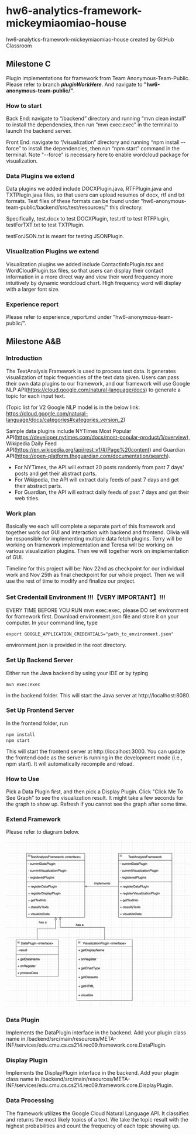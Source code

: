 # hw6-analytics-framework-mickeymiaomiao-house
hw6-analytics-framework-mickeymiaomiao-house created by GitHub Classroom

## Milestone C
Plugin implementations for framework from Team Anonymous-Team-Public. Please refer to branch ***pluginWorkHere***. And navigate to **"hw6-anonymous-team-public/"**.
### How to start
<p>Back End: navigate to “/backend” directory and running “mvn clean install” to install the dependencies, then run “mvn exec:exec” in the terminal to launch the backend server. </p>
<p>Front End: navigate to “/visualization” directory and running “npm install --force” to install the dependencies, then run “npm start” command in the terminal. Note "--force" is necessary here to enable wordcloud package for visualization. </p>

### Data Plugins we extend
<p>Data plugins we added include DOCXPlugin.java, RTFPlugin.java and TXTPlugin.java files, so that users can upload resumes of docx, rtf and txt formats. Test files of these formats can be found under "hw6-anonymous-team-public/backend/src/test/resources/" this directory. </p>
<p>Specifically, test.docx to test DOCXPlugin, test.rtf to test RTFPlugin, testForTXT.txt to test TXTPlugin. </p>
<p>testForJSON.txt is meant for testing JSONPlugin. </p>

### Visualization Plugins we extend
<p>Visualization plugins we added include ContactInfoPlugin.tsx and WordCloudPlugin.tsx files, so that users can display their contact information in a more direct way and view their word frequency more intuitively by dynamic wordcloud chart. High frequency word will display with a larger font size. </p>

### Experience report
Please refer to experience_report.md under "hw6-anonymous-team-public/".

## Milestone A&B 

### Introduction
The TextAnalysis Framework is used to process text data. It generates visualization of topic frequencies of the text data given.
Users can pass their own data plugins to our framework, and our framework will use Google NLP API(https://cloud.google.com/natural-language/docs) to generate a topic for each input text.

(Topic list for V2 Google NLP model is in the below link: https://cloud.google.com/natural-language/docs/categories#categories_version_2)

Sample data plugins include NYTimes Most Popular API(https://developer.nytimes.com/docs/most-popular-product/1/overview), Wikipedia Daily Feed API(https://en.wikipedia.org/api/rest_v1/#/Page%20content) and Guardian API(https://open-platform.theguardian.com/documentation/search).

- For NYTimes, the API will extract 20 posts randomly from past 7 days' posts and get their abstract parts.
- For Wikipedia, the API will extract daily feeds of past 7 days and get their abstract parts.
- For Guardian, the API will extract daily feeds of past 7 days and get their web titles.

### Work plan
Basically we each will complete a separate part of this framework and together work out GUI and interaction with backend and frontend. Olivia will be responsible for implementing multiple data fetch plugins. 
Terry will be working on framework implementation and Teresa will be working on various visualization plugins. 
Then we will together work on implementation of GUI. 

Timeline for this project will be: Nov 22nd as checkpoint for our individual work and Nov 25th as final checkpoint for our whole project. 
Then we will use the rest of time to modify and finalize our project.

### Set Credentail Environment !!!【VERY IMPORTANT】!!!
EVERY TIME BEFORE YOU RUN mvn exec:exec, please DO set environment for framework first. Download environment.json file and store it on your computer.
In your command line, type
```
export GOOGLE_APPLICATION_CREDENTIALS="path_to_environment.json"
```
environment.json is provided in the root directory.

### Set Up Backend Server ##
Either run the Java backend by using your IDE or by typing 

```
mvn exec:exec
```
in the backend folder. This will start the Java server at http://localhost:8080.

### Set Up Frontend Server ##
In the frontend folder, run

```
npm install
npm start
```

This will start the frontend server at http://localhost:3000. You can update the frontend code as the server is running in the development mode (i.e., npm start). It will automatically recompile and reload.

### How to Use 
Pick a Data Plugin first, and then pick a Display Plugin.
Click "Click Me To See Graph" to see the visualization result. It might take a few seconds for the graph to show up. Refresh if you cannot see the graph after some time.

### Extend Framework 
Please refer to diagram below.

![Design Diagram](design.png)


### Data Plugin
Implements the DataPlugin interface in the backend. Add your plugin class name in /backend/src/main/resources/META-INF/services/edu.cmu.cs.cs214.rec09.framework.core.DataPlugin.

### Display Plugin
Implements the DisplayPlugin interface in the backend. Add your plugin class name in /backend/src/main/resources/META-INF/services/edu.cmu.cs.cs214.rec09.framework.core.DisplayPlugin.

### Data Processing
The framework utilizes the Google Cloud Natural Language API. It classifies and returns the most likely topics of a text. We take the topic result with the highest probabilities and count the frequency of each topic showing up.
